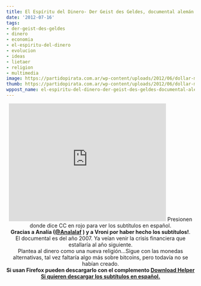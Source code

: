 ```yaml
---
title: El Espíritu del Dinero- Der Geist des Geldes, documental alemán
date: '2012-07-16'
tags:
- der-geist-des-geldes
- dinero
- economia
- el-espiritu-del-dinero
- evolucion
- ideas
- lietaer
- religion
- multimedia
image: https://partidopirata.com.ar/wp-content/uploads/2012/06/dollar-money.jpg
thumb: https://partidopirata.com.ar/wp-content/uploads/2012/06/dollar-money-150x135.jpg
wppost_name: el-espiritu-del-dinero-der-geist-des-geldes-documental-aleman
---
```


<center>
<iframe src="http://www.youtube.com/embed/QsQGvPP6pYw" frameborder="0" width="420" height="315"></iframe>
Presionen donde dice CC en rojo para ver los subtítulos en español.</center><center><strong>Gracias a Analía (<a href="https://twitter.com/@analalaf" target="_blank">@Analalaf</a> ) y a Vroni por haber hecho los subtítulos!</strong>.</center><center>El documental es del año 2007. Ya veían venir la crisis financiera que estallaría al año siguiente.</center><center>Plantea al dinero como una nueva religión...Sigue con las monedas alternativas, tal vez faltaría algo más sobre bitcoins, pero todavía no se habían creado.</center><center><strong>Si usan Firefox pueden descargarlo con el complemento <a href="http://www.downloadhelper.net/" target="_blank">Download Helper</a></strong>
<strong><a href="http://www.subdivx.com/X6XMjk0MDk1X-el-espiritu-del-dinero-2007.html" target="_blank">Si quieren descargar los subtítulos en español.</a></strong></center>
